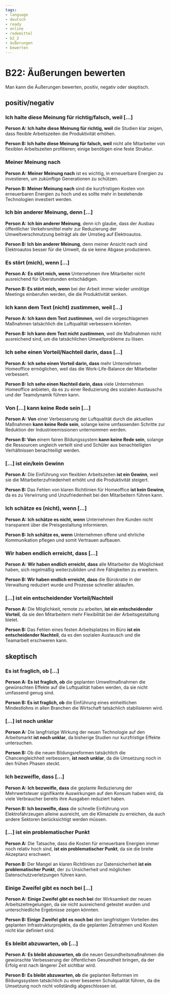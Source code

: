 ```yaml
---
tags:
- language
- deutsch
- ready
- online
- redemittel
- b2_2
- äußerungen
- bewerten
---
```


# B22: Äußerungen bewerten

Man kann die Äußerungen bewerten, positiv, negativ oder skeptisch.

## positiv/negativ

### Ich halte diese Meinung für richtig/falsch, weil [...]

__Person A:__ __Ich halte diese Meinung für richtig, weil__ die Studien klar zeigen, dass flexible Arbeitszeiten die Produktivität erhöhen.

__Person B:__ __Ich halte diese Meinung für falsch, weil__ nicht alle Mitarbeiter von flexiblen Arbeitszeiten profitieren; einige benötigen eine feste Struktur.

### Meiner Meinung nach

__Person A:__ __Meiner Meinung nach__ ist es wichtig, in erneuerbare Energien zu investieren, um zukünftige Generationen zu schützen.

__Person B:__ __Meiner Meinung nach__ sind die kurzfristigen Kosten von erneuerbaren Energien zu hoch und es sollte mehr in bestehende Technologien investiert werden.

### Ich bin anderer Meinung, denn [...]

__Person A:__ __Ich bin anderer Meinung__, denn ich glaube, dass der Ausbau öffentlicher Verkehrsmittel mehr zur Reduzierung der Umweltverschmutzung beiträgt als der Umstieg auf Elektroautos.

__Person B:__ __Ich bin anderer Meinung__, denn meiner Ansicht nach sind Elektroautos besser für die Umwelt, da sie keine Abgase produzieren.

### Es stört (mich), wenn [...]

__Person A:__ __Es stört mich, wenn__ Unternehmen ihre Mitarbeiter nicht ausreichend für Überstunden entschädigen.

__Person B:__ __Es stört mich, wenn__ bei der Arbeit immer wieder unnötige Meetings einberufen werden, die die Produktivität senken.

### Ich kann dem Text (nicht) zustimmen, weil [...]

__Person A:__ __Ich kann dem Text zustimmen__, weil die vorgeschlagenen Maßnahmen tatsächlich die Luftqualität verbessern könnten.

__Person B:__ __Ich kann dem Text nicht zustimmen__, weil die Maßnahmen nicht ausreichend sind, um die tatsächlichen Umweltprobleme zu lösen.

### Ich sehe einen Vorteil/Nachteil darin, dass [...]

__Person A:__ __Ich sehe einen Vorteil darin, dass__ mehr Unternehmen Homeoffice ermöglichen, weil das die Work-Life-Balance der Mitarbeiter verbessert.

__Person B:__ __Ich sehe einen Nachteil darin, dass__ viele Unternehmen Homeoffice anbieten, da es zu einer Reduzierung des sozialen Austauschs und der Teamdynamik führen kann.

### Von [...] kann keine Rede sein [...]

__Person A:__ __Von__ einer Verbesserung der Luftqualität durch die aktuellen Maßnahmen __kann keine Rede sein__, solange keine umfassenden Schritte zur Reduktion der Industrieemissionen unternommen werden.

__Person B:__ __Von__ einem fairen Bildungssystem __kann keine Rede sein__, solange die Ressourcen ungleich verteilt sind und Schüler aus benachteiligten Verhältnissen benachteiligt werden.

### [...] ist ein/kein Gewinn

__Person A:__ Die Einführung von flexiblen Arbeitszeiten __ist ein Gewinn__, weil sie die Mitarbeiterzufriedenheit erhöht und die Produktivität steigert.

__Person B:__ Das Fehlen von klaren Richtlinien für Homeoffice __ist kein Gewinn__, da es zu Verwirrung und Unzufriedenheit bei den Mitarbeitern führen kann.

### Ich schätze es (nicht), wenn [...]

__Person A:__ __Ich schätze es nicht, wenn__ Unternehmen ihre Kunden nicht transparent über die Preisgestaltung informieren.

__Person B:__ __Ich schätze es, wenn__ Unternehmen offene und ehrliche Kommunikation pflegen und somit Vertrauen aufbauen.

### Wir haben endlich erreicht, dass [...]

__Person A:__ __Wir haben endlich erreicht, dass__ alle Mitarbeiter die Möglichkeit haben, sich regelmäßig weiterzubilden und ihre Fähigkeiten zu erweitern.

__Person B:__ __Wir haben endlich erreicht, dass__ die Bürokratie in der Verwaltung reduziert wurde und Prozesse schneller ablaufen.

### [...] ist ein entscheidender Vorteil/Nachteil

__Person A:__ Die Möglichkeit, remote zu arbeiten, __ist ein entscheidender Vorteil__, da sie den Mitarbeitern mehr Flexibilität bei der Arbeitsgestaltung bietet.

__Person B:__ Das Fehlen eines festen Arbeitsplatzes im Büro __ist ein entscheidender Nachteil__, da es den sozialen Austausch und die Teamarbeit erschweren kann.

## skeptisch

### Es ist fraglich, ob [...]

__Person A:__ __Es ist fraglich, ob__ die geplanten Umweltmaßnahmen die gewünschten Effekte auf die Luftqualität haben werden, da sie nicht umfassend genug sind.

__Person B:__ __Es ist fraglich, ob__ die Einführung eines einheitlichen Mindestlohns in allen Branchen die Wirtschaft tatsächlich stabilisieren wird.

### [...] ist noch unklar

__Person A:__ Die langfristige Wirkung der neuen Technologie auf den Arbeitsmarkt __ist noch unklar__, da bisherige Studien nur kurzfristige Effekte untersuchen.

__Person B:__ Ob die neuen Bildungsreformen tatsächlich die Chancengleichheit verbessern, __ist noch unklar__, da die Umsetzung noch in den frühen Phasen steckt.

### Ich bezweifle, dass [...]

__Person A:__ __Ich bezweifle, dass__ die geplante Reduzierung der Mehrwertsteuer signifikante Auswirkungen auf den Konsum haben wird, da viele Verbraucher bereits ihre Ausgaben reduziert haben.

__Person B:__ __Ich bezweifle, dass__ die schnelle Einführung von Elektrofahrzeugen alleine ausreicht, um die Klimaziele zu erreichen, da auch andere Sektoren berücksichtigt werden müssen.

### [...] ist ein problematischer Punkt

__Person A:__ Die Tatsache, dass die Kosten für erneuerbare Energien immer noch relativ hoch sind, __ist ein problematischer Punkt__, da sie die breite Akzeptanz erschwert.

__Person B:__ Der Mangel an klaren Richtlinien zur Datensicherheit __ist ein problematischer Punkt__, der zu Unsicherheit und möglichen Datenschutzverletzungen führen kann.

### Einige Zweifel gibt es noch bei [...]

__Person A:__ __Einige Zweifel gibt es noch bei__ der Wirksamkeit der neuen Arbeitszeitregelungen, da sie nicht ausreichend getestet wurden und unterschiedliche Ergebnisse zeigen könnten.

__Person B:__ __Einige Zweifel gibt es noch bei__ den langfristigen Vorteilen des geplanten Infrastrukturprojekts, da die geplanten Zeitrahmen und Kosten nicht klar definiert sind.

### Es bleibt abzuwarten, ob [...]

__Person A:__ __Es bleibt abzuwarten, ob__ die neuen Gesundheitsmaßnahmen die gewünschte Verbesserung der öffentlichen Gesundheit bringen, da der Erfolg erst nach längerer Zeit sichtbar wird.

__Person B:__ __Es bleibt abzuwarten, ob__ die geplanten Reformen im Bildungssystem tatsächlich zu einer besseren Schulqualität führen, da die Umsetzung noch nicht vollständig abgeschlossen ist.
